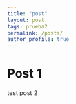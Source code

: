 ```yaml
---
title: "post"
layout: post
tags: prueba2
permalink: /posts/
author_profile: true
---
```

# Post 1
test post 2
